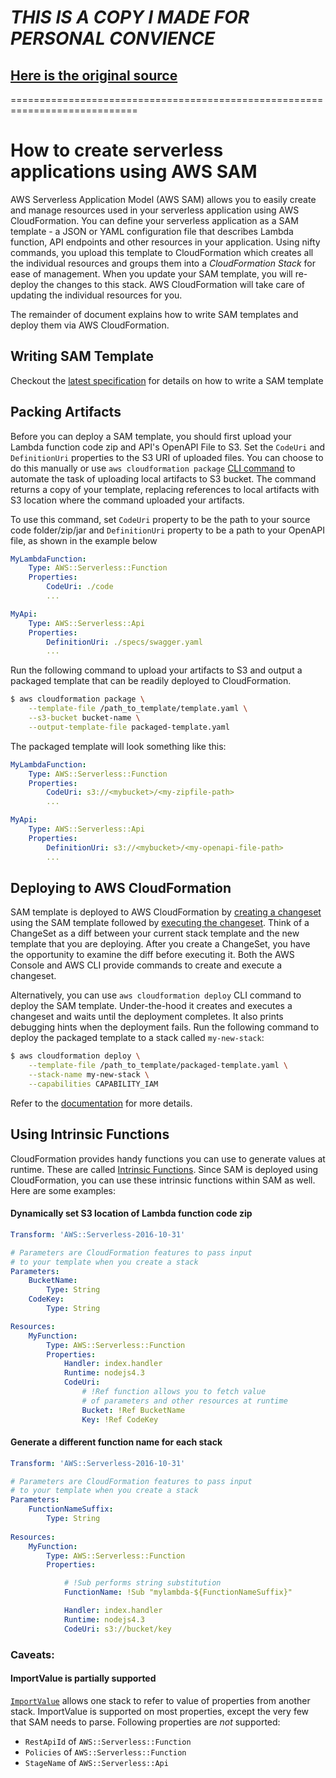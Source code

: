 
# **_THIS IS A COPY I MADE FOR PERSONAL CONVIENCE_**
## [Here is the original source](https://github.com/awslabs/serverless-application-model/blob/master/HOWTO.md)
============================================================================


# How to create serverless applications using AWS SAM
AWS Serverless Application Model (AWS SAM) allows you to easily create and 
manage resources used in your serverless application using AWS CloudFormation. 
You can define your serverless application as a SAM template - a JSON or YAML 
configuration file that describes Lambda function, API endpoints and
other resources in your application. Using nifty commands, you upload this 
template to CloudFormation which creates all the individual resources and
groups them into a *CloudFormation Stack* for ease of management. 
When you update your SAM template, you will re-deploy the changes to 
this stack. AWS CloudFormation will take care of updating the individual
resources for you.


The remainder of document explains how to write SAM templates and 
deploy them via AWS CloudFormation. 

## Writing SAM Template
Checkout the [latest specification](versions/2016-10-31.md) for details on how to write a SAM template

## Packing Artifacts
Before you can deploy a SAM template, you should first upload your Lambda 
function code zip and API's OpenAPI File to S3. Set the `CodeUri` and 
`DefinitionUri` properties to the S3 URI of uploaded files. You
can choose to do this manually or use `aws cloudformation package` [CLI command](http://docs.aws.amazon.com/cli/latest/reference/cloudformation/package.html) to automate the task of uploading local artifacts to S3 bucket. The command returns a copy of your template, replacing references to local artifacts with S3 location where the command uploaded your artifacts. 

To use this command, set `CodeUri` property to be the path to your 
source code folder/zip/jar and `DefinitionUri` property to be a path to 
your OpenAPI file, as shown in the example below 

```YAML
MyLambdaFunction:
    Type: AWS::Serverless::Function
    Properties:
        CodeUri: ./code
        ...

MyApi:
    Type: AWS::Serverless::Api
    Properties:
        DefinitionUri: ./specs/swagger.yaml
        ...
```

Run the following command to upload your artifacts to S3 and output a 
packaged template that can be readily deployed to CloudFormation.
```bash
$ aws cloudformation package \
    --template-file /path_to_template/template.yaml \
    --s3-bucket bucket-name \
    --output-template-file packaged-template.yaml
```

The packaged template will look something like this:
```YAML
MyLambdaFunction:
    Type: AWS::Serverless::Function
    Properties:
        CodeUri: s3://<mybucket>/<my-zipfile-path>
        ...

MyApi:
    Type: AWS::Serverless::Api
    Properties:
        DefinitionUri: s3://<mybucket>/<my-openapi-file-path>
        ...
```


## Deploying to AWS CloudFormation
SAM template is deployed to AWS CloudFormation by [creating a changeset](http://docs.aws.amazon.com/AWSCloudFormation/latest/UserGuide/using-cfn-updating-stacks-changesets-create.html)
using the SAM template followed by [executing the changeset](http://docs.aws.amazon.com/AWSCloudFormation/latest/UserGuide/using-cfn-updating-stacks-changesets-execute.html). 
Think of a ChangeSet as a diff between your current stack template and the new template that you are deploying. After you create a ChangeSet, you have the opportunity to examine the diff before executing it. Both the AWS Console and AWS CLI provide commands to create and execute a changeset. 

Alternatively, you can use `aws cloudformation deploy` CLI command to deploy the SAM template. Under-the-hood it creates and executes a changeset and waits until the deployment completes. It also prints debugging hints when the deployment fails. Run the following command to deploy the packaged template to a stack called `my-new-stack`:

```bash
$ aws cloudformation deploy \
    --template-file /path_to_template/packaged-template.yaml \
    --stack-name my-new-stack \
    --capabilities CAPABILITY_IAM
```

Refer to the [documentation](http://docs.aws.amazon.com/cli/latest/reference/cloudformation/deploy/index.html) for more details.

## Using Intrinsic Functions
CloudFormation provides handy functions you can use to generate values at runtime. These are called [Intrinsic Functions](http://docs.aws.amazon.com/AWSCloudFormation/latest/UserGuide/intrinsic-function-reference.html). Since SAM is deployed using CloudFormation, you can use these intrinsic functions within SAM as well. Here are some examples:

#### Dynamically set S3 location of Lambda function code zip
```YAML
Transform: 'AWS::Serverless-2016-10-31'

# Parameters are CloudFormation features to pass input
# to your template when you create a stack
Parameters:
    BucketName:
        Type: String
    CodeKey:
        Type: String

Resources:
    MyFunction:
        Type: AWS::Serverless::Function
        Properties:
            Handler: index.handler
            Runtime: nodejs4.3
            CodeUri:
                # !Ref function allows you to fetch value 
                # of parameters and other resources at runtime
                Bucket: !Ref BucketName
                Key: !Ref CodeKey
```

#### Generate a different function name for each stack

```YAML
Transform: 'AWS::Serverless-2016-10-31'

# Parameters are CloudFormation features to pass input
# to your template when you create a stack
Parameters:
    FunctionNameSuffix:
        Type: String
    
Resources:
    MyFunction:
        Type: AWS::Serverless::Function
        Properties:

            # !Sub performs string substitution
            FunctionName: !Sub "mylambda-${FunctionNameSuffix}"

            Handler: index.handler
            Runtime: nodejs4.3
            CodeUri: s3://bucket/key
```

### Caveats:
#### ImportValue is partially supported
[`ImportValue`](http://docs.aws.amazon.com/AWSCloudFormation/latest/UserGuide/intrinsic-function-reference-importvalue.html) allows one stack to refer to value of properties from another stack. ImportValue is supported on most properties, except the very few that SAM needs to parse. Following properties are *not* supported:

- `RestApiId` of `AWS::Serverless::Function`
- `Policies` of `AWS::Serverless::Function`
- `StageName` of `AWS::Serverless::Api`








